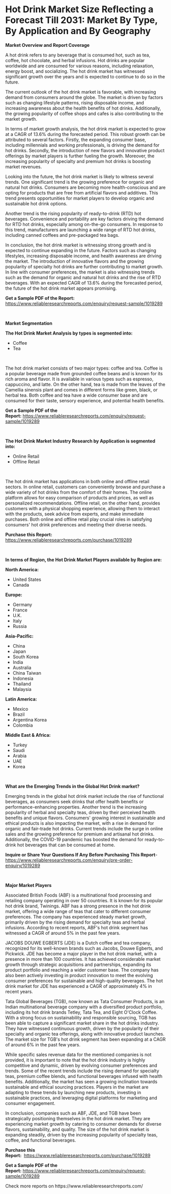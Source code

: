 <p><h1>Hot Drink Market Size Reflecting a Forecast Till 2031: Market By Type, By Application and By Geography</h1></p><p><strong>Market Overview and Report Coverage</strong></p>
<p><p>A hot drink refers to any beverage that is consumed hot, such as tea, coffee, hot chocolate, and herbal infusions. Hot drinks are popular worldwide and are consumed for various reasons, including relaxation, energy boost, and socializing. The hot drink market has witnessed significant growth over the years and is expected to continue to do so in the future.</p><p>The current outlook of the hot drink market is favorable, with increasing demand from consumers around the globe. The market is driven by factors such as changing lifestyle patterns, rising disposable income, and increasing awareness about the health benefits of hot drinks. Additionally, the growing popularity of coffee shops and cafes is also contributing to the market growth.</p><p>In terms of market growth analysis, the hot drink market is expected to grow at a CAGR of 13.6% during the forecasted period. This robust growth can be attributed to several factors. Firstly, the expanding consumer base, including millennials and working professionals, is driving the demand for hot drinks. Secondly, the introduction of new flavors and innovative product offerings by market players is further fueling the growth. Moreover, the increasing popularity of specialty and premium hot drinks is boosting market revenues.</p><p>Looking into the future, the hot drink market is likely to witness several trends. One significant trend is the growing preference for organic and natural hot drinks. Consumers are becoming more health-conscious and are opting for products that are free from artificial flavors and additives. This trend presents opportunities for market players to develop organic and sustainable hot drink options.</p><p>Another trend is the rising popularity of ready-to-drink (RTD) hot beverages. Convenience and portability are key factors driving the demand for RTD hot drinks, especially among on-the-go consumers. In response to this trend, manufacturers are launching a wide range of RTD hot drinks, including canned coffees and pre-packaged tea bags.</p><p>In conclusion, the hot drink market is witnessing strong growth and is expected to continue expanding in the future. Factors such as changing lifestyles, increasing disposable income, and health awareness are driving the market. The introduction of innovative flavors and the growing popularity of specialty hot drinks are further contributing to market growth. In line with consumer preferences, the market is also witnessing trends such as the demand for organic and natural hot drinks and the rise of RTD beverages. With an expected CAGR of 13.6% during the forecasted period, the future of the hot drink market appears promising.</p></p>
<p><strong>Get a Sample PDF of the Report:</strong> <a href="https://www.reliableresearchreports.com/enquiry/request-sample/1019289">https://www.reliableresearchreports.com/enquiry/request-sample/1019289</a></p>
<p>&nbsp;</p>
<p><strong>Market Segmentation</strong></p>
<p><strong>The Hot Drink Market Analysis by types is segmented into:</strong></p>
<p><ul><li>Coffee</li><li>Tea</li></ul></p>
<p>&nbsp;</p>
<p><p>The hot drink market consists of two major types: coffee and tea. Coffee is a popular beverage made from grounded coffee beans and is known for its rich aroma and flavor. It is available in various types such as espresso, cappuccino, and latte. On the other hand, tea is made from the leaves of the Camellia sinensis plant and comes in different forms like green, black, or herbal tea. Both coffee and tea have a wide consumer base and are consumed for their taste, sensory experience, and potential health benefits.</p></p>
<p><strong>Get a Sample PDF of the Report:</strong>&nbsp;<a href="https://www.reliableresearchreports.com/enquiry/request-sample/1019289">https://www.reliableresearchreports.com/enquiry/request-sample/1019289</a></p>
<p>&nbsp;</p>
<p><strong>The Hot Drink Market Industry Research by Application is segmented into:</strong></p>
<p><ul><li>Online Retail</li><li>Offline Retail</li></ul></p>
<p>&nbsp;</p>
<p><p>The hot drink market has applications in both online and offline retail sectors. In online retail, customers can conveniently browse and purchase a wide variety of hot drinks from the comfort of their homes. The online platform allows for easy comparison of products and prices, as well as personalized recommendations. Offline retail, on the other hand, provides customers with a physical shopping experience, allowing them to interact with the products, seek advice from experts, and make immediate purchases. Both online and offline retail play crucial roles in satisfying consumers' hot drink preferences and meeting their diverse needs.</p></p>
<p><strong>Purchase this Report:</strong>&nbsp; <a href="https://www.reliableresearchreports.com/purchase/1019289">https://www.reliableresearchreports.com/purchase/1019289</a></p>
<p>&nbsp;</p>
<p><strong>In terms of Region, the Hot Drink Market Players available by Region are:</strong></p>
<p>
    <p> <strong> North America: </strong>
        <ul>
            <li>United States</li>
            <li>Canada</li>
        </ul>
        </p> 
    <p> <strong> Europe: </strong>
        <ul>
            <li>Germany</li>
            <li>France</li>
            <li>U.K.</li>
            <li>Italy</li>
            <li>Russia</li>
        </ul>
        </p> 
    <p> <strong> Asia-Pacific: </strong>
        <ul>
            <li>China</li>
            <li>Japan</li>
            <li>South Korea</li>
            <li>India</li>
            <li>Australia</li>
            <li>China Taiwan</li>
            <li>Indonesia</li>
            <li>Thailand</li>
            <li>Malaysia</li>
        </ul>
        </p> 
    <p> <strong> Latin America: </strong>
        <ul>
            <li>Mexico</li>
            <li>Brazil</li>
            <li>Argentina Korea</li>
            <li>Colombia</li>
        </ul>
        </p> 
    <p> <strong> Middle East & Africa: </strong>
        <ul>
            <li>Turkey</li>
            <li>Saudi</li>
            <li>Arabia</li>
            <li>UAE</li>
            <li>Korea</li>
        </ul>
    </p>
    </p>
<p>&nbsp;</p>
<p><strong>What are the Emerging Trends in the Global Hot Drink market?</strong></p>
<p><p>Emerging trends in the global hot drink market include the rise of functional beverages, as consumers seek drinks that offer health benefits or performance-enhancing properties. Another trend is the increasing popularity of herbal and specialty teas, driven by their perceived health benefits and unique flavors. Consumers' growing interest in sustainable and ethical products is also impacting the market, with a rise in demand for organic and fair-trade hot drinks. Current trends include the surge in online sales and the growing preference for premium and artisanal hot drinks. Additionally, the COVID-19 pandemic has boosted the demand for ready-to-drink hot beverages that can be consumed at home.</p></p>
<p><strong>Inquire or Share Your Questions If Any Before Purchasing This Report</strong>- <a href="https://www.reliableresearchreports.com/enquiry/pre-order-enquiry/1019289">https://www.reliableresearchreports.com/enquiry/pre-order-enquiry/1019289</a></p>
<p>&nbsp;</p>
<p><strong>Major Market Players</strong></p>
<p><p>Associated British Foods (ABF) is a multinational food processing and retailing company operating in over 50 countries. It is known for its popular hot drink brand, Twinings. ABF has a strong presence in the hot drink market, offering a wide range of teas that cater to different consumer preferences. The company has experienced steady market growth, primarily driven by the rising demand for specialty teas and herbal infusions. According to recent reports, ABF's hot drink segment has witnessed a CAGR of around 5% in the past few years.</p><p>JACOBS DOUWE EGBERTS (JDE) is a Dutch coffee and tea company, recognized for its well-known brands such as Jacobs, Douwe Egberts, and Pickwick. JDE has become a major player in the hot drink market, with a presence in more than 100 countries. It has achieved considerable market growth through strategic acquisitions and partnerships, expanding its product portfolio and reaching a wider customer base. The company has also been actively investing in product innovation to meet the evolving consumer preferences for sustainable and high-quality beverages. The hot drink market for JDE has experienced a CAGR of approximately 4% in recent years.</p><p>Tata Global Beverages (TGB), now known as Tata Consumer Products, is an Indian multinational beverage company with a diversified product portfolio, including its hot drink brands Tetley, Tata Tea, and Eight O'Clock Coffee. With a strong focus on sustainability and responsible sourcing, TGB has been able to capture a significant market share in the hot drinks industry. They have witnessed continuous growth, driven by the popularity of their specialty and organic tea offerings, along with innovative product launches. The market size for TGB's hot drink segment has been expanding at a CAGR of around 6% in the past few years.</p><p>While specific sales revenue data for the mentioned companies is not provided, it is important to note that the hot drink industry is highly competitive and dynamic, driven by evolving consumer preferences and trends. Some of the recent trends include the rising demand for specialty teas, premium coffee blends, and functional beverages infused with health benefits. Additionally, the market has seen a growing inclination towards sustainable and ethical sourcing practices. Players in the market are adapting to these trends by launching new products, investing in sustainable practices, and leveraging digital platforms for marketing and consumer engagement.</p><p>In conclusion, companies such as ABF, JDE, and TGB have been strategically positioning themselves in the hot drink market. They are experiencing market growth by catering to consumer demands for diverse flavors, sustainability, and quality. The size of the hot drink market is expanding steadily, driven by the increasing popularity of specialty teas, coffee, and functional beverages.</p></p>
<p><strong>Purchase this Report:</strong>&nbsp;&nbsp;<a href="https://www.reliableresearchreports.com/purchase/1019289">https://www.reliableresearchreports.com/purchase/1019289</a></p>
<p></p>
<p><strong>Get a Sample PDF of the Report:</strong>&nbsp;<a href="https://www.reliableresearchreports.com/enquiry/request-sample/1019289">https://www.reliableresearchreports.com/enquiry/request-sample/1019289</a></p>
<p>Check more reports on https://www.reliableresearchreports.com/</p>